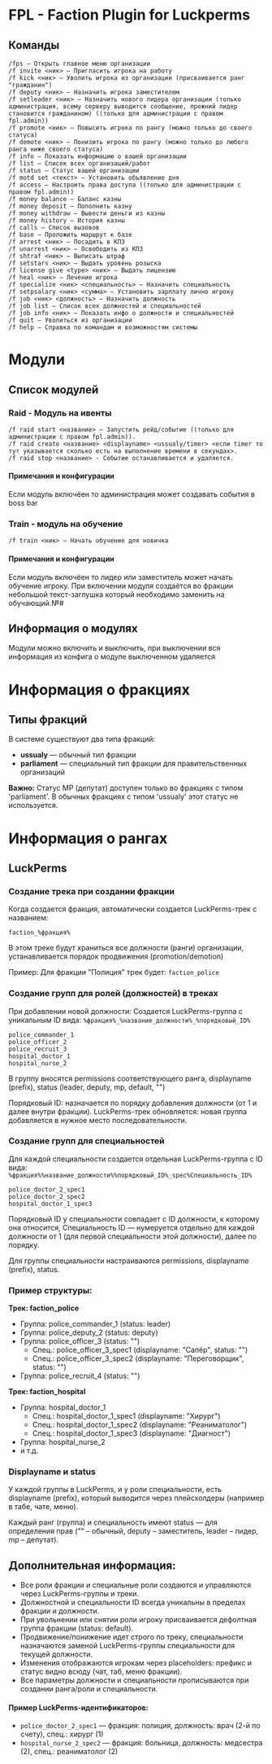# FPL - Faction Plugin for Luckperms

## Команды

```
/fps — Открыть главное меню организации
/f invite <ник> — Пригласить игрока на работу
/f kick <ник> — Уволить игрока из организации (присваивается ранг "гражданин")
/f deputy <ник> — Назначить игрока заместителем
/f setleader <ник> — Назначить нового лидера организации (только администрация, всему серверу выводится сообщение, прежний лидер становится гражданином) ((только для администрации с правом fpl.admin))
/f promote <ник> — Повысить игрока по рангу (можно только до своего статуса)
/f demote <ник> — Понизить игрока по рангу (можно только до любого ранга ниже своего статуса)
/f info — Показать информацию о вашей организации
/f list — Список всех организаций/работ
/f status — Статус вашей организации
/f motd set <текст> — Установить объявление дня
/f access — Настроить права доступа ((только для администрации с правом fpl.admin))
/f money balance — Баланс казны
/f money deposit — Пополнить казну
/f money withdraw — Вывести деньги из казны
/f money history — История казны
/f calls — Список вызовов
/f base — Проложить маршрут к базе
/f arrest <ник> — Посадить в КПЗ
/f unarrest <ник> — Освободить из КПЗ
/f shtraf <ник> — Выписать штраф
/f setstars <ник> — Выдать уровень розыска
/f license give <type> <ник> — Выдать лицензию
/f heal <ник> — Лечение игрока
/f specialize <ник> <специальность> — Назначить специальность
/f setpsalary <ник> <сумма> — Установить зарплату лично игроку
/f job <ник> <должность> — Назначить должность
/f job list — Список всех должностей и специальностей
/f job info <ник> — Показать инфо о должности и специальностей
/f quit — Уволиться из организации
/f help — Справка по командам и возможностям системы
```
# Модули
## Список модулей
### Raid - Модуль на ивенты
```
/f raid start <название> — Запустить рейд/событие ((только для администрации с правом fpl.admin)).
/f raid create <название> <displayname> <ussualy/timer> <если timer то тут указывается сколько есть на выполнение времени в секундах>.
/f raid stop <название> - Событие останавливается и удаляется.
```
#### Примечания и конфигурации
Если модуль включёен то администрация может создавать события в boss bar

### Train - модуль на обучение
```
/f train <ник> — Начать обучение для новичка
```
#### Примечания и конфигурации
Если модуль включёен то лидер или заместитель может начать обучение игроку. При включении модуля создаётся во фракции небольшой текст-заглушка который необходимо заменить на обучающий.№# 
## Информация о модулях
Модули можно включить и выключить, при выключении вся информация из конфига о модуле выключенном удаляется



# Информация о фракциях
## Типы фракций
В системе существуют два типа фракций:
- **ussualy** — обычный тип фракции
- **parliament** — специальный тип фракции для правительственных организаций

**Важно:** Статус MP (депутат) доступен только во фракциях с типом 'parliament'. В обычных фракциях с типом 'ussualy' этот статус не используется.
# Информация о рангах

## LuckPerms
### Создание трека при создании фракции
Когда создается фракция, автоматически создается LuckPerms-трек с названием:
```
faction_%фракция%
```
В этом треке будут храниться все должности (ранги) организации, устанавливается порядок продвижения (promotion/demotion)

Пример:
Для фракции "Полиция" трек будет: `faction_police`

### Создание групп для ролей (должностей) в треках
При добавлении новой должности:
Создается LuckPerms-группа с уникальным ID вида: `%фракция%_%название_должности%_%порядковый_ID%`
```
police_commander_1
police_officer_2
police_recruit_3
hospital_doctor_1
hospital_nurse_2
```

В группу вносятся permissions соответствующего ранга, displayname (prefix), status (leader, deputy, mp, default, "")

Порядковый ID: назначается по порядку добавления должности (от 1 и далее внутри фракции).
LuckPerms-трек обновляется: новая группа добавляется в нужное место последовательности.

### Создание групп для специальностей
Для каждой специальности создается отдельная LuckPerms-группа с ID вида: `%фракция%%название_должности%%порядковый_ID%_spec%Специальность_ID%`
```
police_doctor_2_spec1
police_doctor_2_spec2
hospital_doctor_1_spec3
```

Порядковый ID у специальности совпадает с ID должности, к которому она относится,
Специальность ID — нумеруется отдельно для каждой должности от 1 (для первой специальности этой должности), далее по порядку.

Для группы специальности настраиваются permissions, displayname (prefix), status.

### Пример структуры:
**Трек: faction_police**
- Группа: police_commander_1 (status: leader)
- Группа: police_deputy_2 (status: deputy)
- Группа: police_officer_3 (status: "")
  - Спец.: police_officer_3_spec1 (displayname: "Сапёр", status: "")
  - Спец.: police_officer_3_spec2 (displayname: "Переговорщик", status: "")
- Группа: police_recruit_4 (status: "")

**Трек: faction_hospital**
- Группа: hospital_doctor_1
  - Спец.: hospital_doctor_1_spec1 (displayname: "Хирург")
  - Спец.: hospital_doctor_1_spec2 (displayname: "Реаниматолог")
  - Спец.: hospital_doctor_1_spec3 (displayname: "Диагност")
- Группа: hospital_nurse_2
- и т.д.

### Displayname и status
У каждой группы в LuckPerms, и у роли специальности, есть displayname (prefix), который выводится через плейсхолдеры (например в табе, чате, меню).

Каждый ранг (группа) и специальность имеют status — для определения прав ("" – обычный, deputy – заместитель, leader – лидер, mp – депутат).

## Дополнительная информация:
- Все роли фракции и специальные роли создаются и управляются через LuckPerms-группы и треки.
- Должностной и специальности ID всегда уникальны в пределах фракции и должности.
- При увольнении или снятии роли игроку присваивается дефолтная группа фракции (status: default).
- Продвижение/понижение идет строго по треку, специальности назначаются заменой LuckPerms-группы специальности для текущей должности.
- Изменения отображаются игрокам через placeholders: префикс и статус видно всюду (чат, таб, меню фракции).
- Все параметры должности и специальности прописываются при создании ранга/роли и специальности.

#### Пример LuckPerms-идентификаторов:
- `police_doctor_2_spec1` — фракция: полиция, должность: врач (2-й по счету), спец.: хирург (1)
- `hospital_nurse_2_spec2` — фракция: больница, должность: медсестра (2), спец.: реаниматолог (2)
